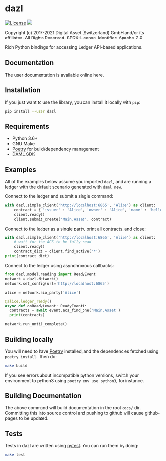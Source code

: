dazl
====

[![License](https://img.shields.io/badge/License-Apache%202.0-blue.svg)](https://github.com/digital-asset/dazl-client/blob/master/LICENSE)
<a href="https://circleci.com/gh/digital-asset/dazl-client">
<img src="https://circleci.com/gh/digital-asset/dazl-client.svg?style=svg">
</a>

Copyright (c) 2017-2021 Digital Asset (Switzerland) GmbH and/or its affiliates. All Rights Reserved.
SPDX-License-Identifier: Apache-2.0


Rich Python bindings for accessing Ledger API-based applications.

Documentation
-------------
The user documentation is available online [here](https://digital-asset.github.io/dazl-client).

Installation
------------
If you just want to use the library, you can install it locally with `pip`:
```sh
pip install --user dazl
```

Requirements
------------
* Python 3.6+
* GNU Make
* [Poetry](https://python-poetry.org/) for build/dependency management
* [DAML SDK](https://www.daml.com)

Examples
--------

All of the examples below assume you imported `dazl`, and are running a ledger with the default scenario generated with `daml new`.

Connect to the ledger and submit a single command:

```py
with dazl.simple_client('http://localhost:6865', 'Alice') as client:
    contract = { 'issuer' : 'Alice', 'owner' : 'Alice', 'name' : 'hello world!' }
    client.ready()
    client.submit_create('Main.Asset', contract)
```

Connect to the ledger as a single party, print all contracts, and close:

```py
with dazl.simple_client('http://localhost:6865', 'Alice') as client:
    # wait for the ACS to be fully read
    client.ready()
    contract_dict = client.find_active('*')
print(contract_dict)
```

Connect to the ledger using asynchronous callbacks:

```py
from dazl.model.reading import ReadyEvent
network = dazl.Network()
network.set_config(url='http://localhost:6865')

alice = network.aio_party('Alice')

@alice.ledger_ready()
async def onReady(event: ReadyEvent):
  contracts = await event.acs_find_one('Main.Asset')
  print(contracts)

network.run_until_complete()
```


Building locally
----------------
You will need to have [Poetry](https://python-poetry.org) installed, and the dependencies fetched using `poetry install`. Then do:

```sh
make build
```

If you see errors about incompatible python versions, switch your environment to python3 using `poetry env use python3`, for instance.

Building Documentation
----------------------
The above command will build documentation in the root `docs/` dir. Committing this into source control and pushing to github will cause github-pages to be updated.

Tests
-----

Tests in dazl are written using [pytest](https://docs.pytest.org/en/latest/). You can run them by doing:

```sh
make test
```
